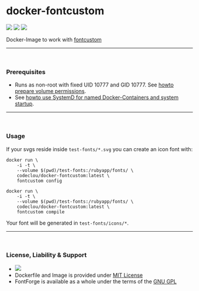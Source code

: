 # docker-fontcustom

[![](https://codeclou.github.io/doc/badges/generated/docker-image-size-200.svg)](https://hub.docker.com/r/codeclou/docker-fontcustom/tags/) [![](https://codeclou.github.io/doc/badges/generated/docker-from-ubuntu-16.04.svg)](https://www.ubuntu.com/) [![](https://codeclou.github.io/doc/badges/generated/docker-run-as-non-root.svg)](https://docs.docker.com/engine/reference/builder/#/user)

Docker-Image to work with [fontcustom](https://github.com/FontCustom/fontcustom)

-----

&nbsp;

### Prerequisites

 * Runs as non-root with fixed UID 10777 and GID 10777. See [howto prepare volume permissions](https://github.com/codeclou/doc/blob/master/docker/README.md).
 * See [howto use SystemD for named Docker-Containers and system startup](https://github.com/codeclou/doc/blob/master/docker/README.md).

-----

&nbsp;

### Usage

If your svgs reside inside `test-fonts/*.svg` you can create an icon font with:

```
docker run \
    -i -t \
    --volume $(pwd)/test-fonts:/rubyapp/fonts/ \
    codeclou/docker-fontcustom:latest \
    fontcustom config
    
docker run \
    -i -t \
    --volume $(pwd)/test-fonts:/rubyapp/fonts/ \
    codeclou/docker-fontcustom:latest \
    fontcustom compile
```

Your font will be generated in `test-fonts/icons/*`.

----

&nbsp;

### License, Liability & Support

 * [![](https://codeclou.github.io/doc/docker-warranty-notice.svg?v1)](https://github.com/codeclou/docker-fontcustom/blob/master/LICENSE.md)
 * Dockerfile and Image is provided under [MIT License](https://github.com/codeclou/docker-fontcustom/blob/master/LICENSE.md)
 * FontForge is available as a whole under the terms of the [GNU GPL](http://www.gnu.org/copyleft/gpl.html)